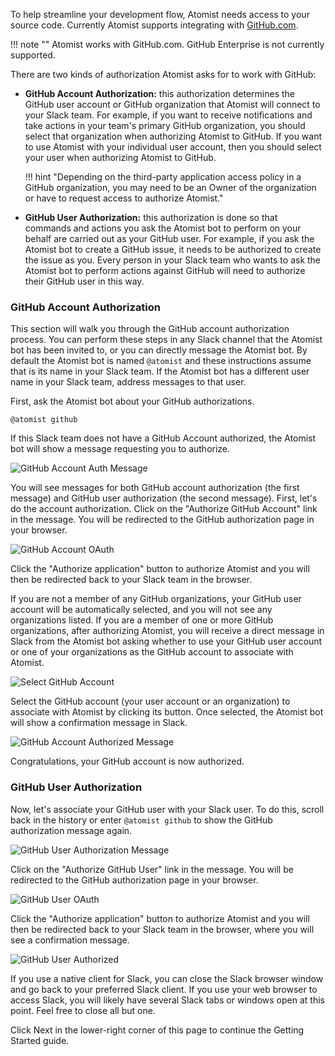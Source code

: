 To help streamline your development flow, Atomist needs access to your
source code. Currently Atomist supports integrating
with [GitHub.com][github].

!!! note ""
    Atomist works with GitHub.com. GitHub Enterprise is not currently supported.

There are two kinds of authorization Atomist asks for to work with
GitHub:

-   **GitHub Account Authorization:** this authorization determines the
    GitHub user account or GitHub organization that Atomist will
    connect to your Slack team.  For example, if you want to receive
    notifications and take actions in your team's primary GitHub
    organization, you should select that organization when authorizing
    Atomist to GitHub.  If you want to use Atomist with your
    individual user account, then you should select your user when
    authorizing Atomist to GitHub.

    !!! hint "Depending on the third-party application access policy in a GitHub organization, you may need to be an Owner of the organization or have to request access to authorize Atomist."

-   **GitHub User Authorization:** this authorization is done so that
    commands and actions you ask the Atomist bot to perform on your
    behalf are carried out as your GitHub user.  For example, if you
    ask the Atomist bot to create a GitHub issue, it needs to be
    authorized to create the issue as you.  Every person in your Slack
    team who wants to ask the Atomist bot to perform actions against
    GitHub will need to authorize their GitHub user in this way.

[github]: https://github.com

### GitHub Account Authorization

This section will walk you through the GitHub account authorization
process.  You can perform these steps in any Slack channel that the
Atomist bot has been invited to, or you can directly message the
Atomist bot.  By default the Atomist bot is named `@atomist` and these
instructions assume that is its name in your Slack team.  If the
Atomist bot has a different user name in your Slack team, address
messages to that user.

First, ask the Atomist bot about your GitHub authorizations.

```
@atomist github
```

If this Slack team does not have a GitHub Account authorized, the
Atomist bot will show a message requesting you to authorize.

<div class="ss-container">
  <img src="../images/github-account-auth.png" alt="GitHub Account Auth Message" class="ss-medium">
</div>

You will see messages for both GitHub account authorization (the first message)  and
GitHub user authorization (the second message). First, let's do the account
authorization. Click on the "Authorize GitHub Account" link in the
message. You will be redirected to the GitHub authorization page in
your browser.

<div class="ss-container">
  <img src="../images/github-account-oauth.png" alt="GitHub Account OAuth" class="ss-medium">
</div>

Click the "Authorize application" button to authorize Atomist and you
will then be redirected back to your Slack team in the browser.

If you are not a member of any GitHub organizations, your GitHub user
account will be automatically selected, and you will not see any
organizations listed.  If you are a member of one or more GitHub
organizations, after authorizing Atomist, you will receive a direct
message in Slack from the Atomist bot asking whether to use your
GitHub user account or one of your organizations as the GitHub account
to associate with Atomist.

<div class="ss-container">
  <img src="../images/github-account-select.png" alt="Select GitHub Account" class="ss-medium">
</div>

Select the GitHub account (your user account or an organization) to
associate with Atomist by clicking its button.  Once selected,
the Atomist bot will show a confirmation message in Slack.

<div class="ss-container">
  <img src="../images/github-account-authorized.png" alt="GitHub Account Authorized Message" class="ss-large">
</div>

Congratulations, your GitHub account is now authorized.

### GitHub User Authorization

Now, let's associate your GitHub user with your Slack user.  To do
this, scroll back in the history or enter `@atomist github` to show
the GitHub authorization message again.

<div class="ss-container">
  <img src="../images/github-user-auth.png" alt="GitHub User Authorization Message" class="ss-medium">
</div>

Click on the "Authorize GitHub User" link in the message.  You will be
redirected to the GitHub authorization page in your browser.

<div class="ss-container">
  <img src="../images/github-user-oauth.png" alt="GitHub User OAuth" class="ss-medium">
</div>

Click the "Authorize application" button to authorize Atomist and you
will then be redirected back to your Slack team in the browser, where
you will see a confirmation message.

<div class="ss-container">
  <img src="../images/github-user-authorized.png" alt="GitHub User Authorized" class="ss-medium">
</div>

If you use a native client for Slack, you can close the Slack browser
window and go back to your preferred Slack client.  If you use your
web browser to access Slack, you will likely have several Slack tabs
or windows open at this point.  Feel free to close all but one.

Click Next in the lower-right corner of this page to continue the
Getting Started guide.
